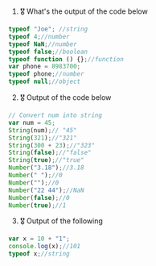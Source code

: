 1. 🎖 What's the output of the code below
```js
typeof "Joe"; //string
typeof 4;//number
typeof NaN;//number
typeof false;//boolean
typeof function () {};//function
var phone = 8983700;
typeof phone;//number
typeof null;//object
```

2. 🎖 Output of the code below
```js
// Convert num into string
var num = 45;
String(num);// "45"
String(321);//"321"
String(300 + 23);//"323"
String(false);//"false"
String(true);//"true"
Number("3.18");//3.18
Number(" ");//0
Number("");//0
Number("22 44");//NaN
Number(false);//0
Number(true);//1
```

3. 🎖 Output of the following

```js
var x = 10 + "1";
console.log(x);//101
typeof x;//string
```